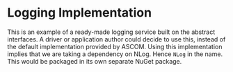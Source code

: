 ﻿# Logging Implementation #

This is an example of a ready-made logging service built on the abstract interfaces.
A driver or application author could decide to use this, instead of the default implementation provided by ASCOM.
Using this implementation implies that we are taking a dependency on NLog.
Hence `NLog` in the name. This would be packaged in its own separate NuGet package.
